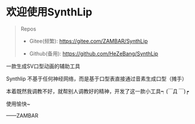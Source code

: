 # 欢迎使用SynthLip

> Repos
> 
> - Gitee(频繁): https://gitee.com/ZAMBAR/SynthLip
> 
> - Github(备用): https://github.com/HeZeBang/SynthLip

一款生成SV口型动画的辅助工具


Synthlip 不基于任何神经网络，而是基于口型表直接通过音素生成口型（摊手）

本着既然我调教不好，就帮别人调教好的精神，开发了这一款小工具┑(￣Д ￣)┍

使用愉快~

——ZAMBAR